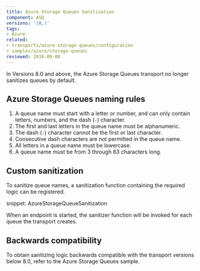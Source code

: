 ```yaml
---
title: Azure Storage Queues Sanitization
component: ASQ
versions: '[8,)'
tags:
- Azure
related:
- transports/azure-storage-queues/configuration
- samples/azure/storage-queues
reviewed: 2018-09-08
---
```



In Versions 8.0 and above, the Azure Storage Queues transport no longer sanitizes queues by default.


## Azure Storage Queues naming rules

 1. A queue name must start with a letter or number, and can only contain letters, numbers, and the dash (`-`) character.
 1. The first and last letters in the queue name must be alphanumeric.
 1. The dash (`-`) character cannot be the first or last character.
 1. Consecutive dash characters are not permitted in the queue name.
 1. All letters in a queue name must be lowercase.
 1. A queue name must be from 3 through 63 characters long.


## Custom sanitization

To sanitize queue names, a sanitization function containing the required logic can be registered.

snippet: AzureStorageQueueSanitization

When an endpoint is started, the sanitizer function will be invoked for each queue the transport creates.


## Backwards compatibility

To obtain sanitizing logic backwards compatible with the transport versions below 8.0, refer to the Azure Storage Queues sample. 
